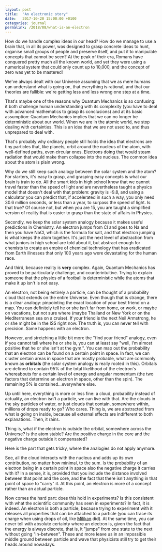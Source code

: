 ```yaml
---
layout: post
title:  "An electronic story"
date:   2017-10-20 15:00:00 +0100
categories: journal
permalink: /2018/08/what-is-an-electron
---
```

How do we handle complex ideas in our head? How do we manage to use a brain that, in all its power, was designed to grasp concrete ideas to hunt, organise small groups of people and preserve itself, and put it to manipulate concepts that cannot be seen? At the peak of their era, Romans have conquered pretty much all the known world, and yet they were using a numerical system that could only count up to 10,000, and the concept of zero was yet to be mastered!

We've always dealt with our Universe assuming that we as mere humans can understand what is going on, that everything is rational, and that our theories are fallible: we're getting less and less wrong one step at a time.

That's maybe one of the reasons why Quantum Mechanics is so confusing: it both challenge human understanding with its complexity (you have to deal with advanced mathematics to grasp its conclusions) and at its basic assumption: Quantum Mechanics implies that we can no longer be deterministic about our world. When we are in the atomic world, we stop dealing with certainties. This is an idea that we are not used to, and thus unprepared to deal with.

That's probably why ordinary people still holds the idea that electrons are tiny particles that, like planets, orbit around the nucleus of the atom, with well-defined paths, even circular ones. Electrons doing that would steam radiation that would make them collapse into the nucleus. The common idea about the atom is plain wrong.

Why do we still keep such analogy between the solar system and the atom? For starters, it's easy to grasp, and grasping easy concepts is what our brain is train to do. All the smart kids in high school know that we cannot travel faster than the speed of light and are nevertheless taught a physics model that doesn't deal with that problem: gravity is -9.8, and using a calculator you can predict that, if accelerated in such a way, you only need 30.6 million seconds, or less than a year, to surpass the speed of light. Is that true? Of course not, but when you are 15, you are taught a simplified version of reality that is easier to grasp than the state of affairs in Physics.

Secondly, we keep the solar system analogy because it makes useful predictions in Chemistry. An electron jumps from Cl and goes to Na and then you have NaCl, which is the formula for salt, and that electron jumping is what keeps the atom together. It's just the next level of abstraction from what juniors in high school are told about it, but abstract enough for chemists to create an empire of chemical technology that has eradicated from Earth illnesses that only 100 years ago were devastating for the human race.

And third, because reality is __very__ complex. Again, Quantum Mechanics has proved to be particularly challenge, and counterintuitive. Trying to explain someone that the physics of a football is deterministic while the atoms that make it up isn't is not easy.

An electron, not being entirely a particle, can be thought of a probability cloud that extends on the entire Universe. Even though that is strange, there is a clear analogy: pinpointing the exact location of your best friend on a map. You can definitely tell he or she isn't far from home, or work, or maybe on vacations, but not sure where (maybe Thailand or New York or on the Mediterranean sea on a cruise). If your friend is the next Neil Armstrong, he or she might be in the ISS right now. The truth is, you can never tell with precision. Same happens with an electron.

However, and stretching a little bit more the "find your friend" analogy, even if you cannot tell where he or she is, you can at least say "well, I'm almost positive that he or she isn't at the gym.". You can map out the probability that an electron can be found on a certain point in space. In fact, we can cluster certain areas in space that are mostly probable, what are commonly known as __orbitals__ (the solar system analogy is really rooted in this). Orbitals are defined to contain 95% of the total likelihood of the electron's whereabouts for a certain level of energy and angular momentum (the two factors that determine an electron in space, other than the spin). The remaining 5% is contained...everywhere else.

Up until here, everything is more or less fine: a cloud, probability instead of actuality, an electron isn't a particle, we can live with that. Are the clouds in the sky particles of water, or just clouds that contain, somewhere within, millions of drops ready to go? Who cares. Thing is, we are abstracted from what is going on inside, because all external effects are indifferent to both explanations. Then, it rains.

Thing is, what if the electron is outside the orbital, somewhere across the Universe? Is the atom stable? Are the positive charge in the core and the negative charge outside it compensated?

Here is the part that gets tricky, where the analogies do not apply anymore.

See, all the cloud interacts with the nucleus and adds up its own contribution, no matter how minimal, to the sum. Is the probability of an electron being in a certain point in space also the negative charge it carries with it? In a sense, it is, provided that you include the distance involved between that point and the core, and the fact that there isn't anything in that point of space to "carry" it. At this point, an electron is more of a concept rather than an actual particle.

Now comes the hard part: does this hold in experiments? Is this consistent with what the scientific community has seen in experiments? In fact, it is indeed. An electron is both a particle, because trying to experiment with it releases all properties that can be attached to a particle (you can trace its charge when using drops of oil, like [Milikan](https://en.wikipedia.org/wiki/Oil_drop_experiment) did). At the same time, you can never tell with absolute certainty where an electron is, given the fact that the energy is always discrete, that is, it "jumps" from one state to the next without going "in-between". These and more leave us in an impossible middle ground between particle and wave that physicists still try to get their heads around nowadays.
